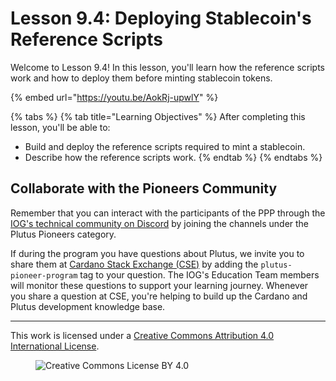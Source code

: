 # Lesson 9.4: Deploying Stablecoin's Reference Scripts

Welcome to Lesson 9.4! In this lesson, you'll learn how the reference scripts work and how to deploy them before minting stablecoin tokens.

{% embed url="https://youtu.be/AokRj-upwlY" %}

{% tabs %}
{% tab title="Learning Objectives" %}
After completing this lesson, you'll be able to:

* Build and deploy the reference scripts required to mint a stablecoin.
* Describe how the reference scripts work.
{% endtab %}
{% endtabs %}

## Collaborate with the Pioneers Community

Remember that you can interact with the participants of the PPP through the [IOG's technical community on Discord](https://discord.gg/inputoutput) by joining the channels under the Plutus Pioneers category.

If during the program you have questions about Plutus, we invite you to share them at [Cardano Stack Exchange (CSE)](https://cardano.stackexchange.com/) by adding the `plutus-pioneer-program` tag to your question. The IOG's Education Team members will monitor these questions to support your learning journey. Whenever you share a question at CSE, you're helping to build up the Cardano and Plutus development knowledge base.

---

This work is licensed under a [Creative Commons Attribution 4.0 International License](http://creativecommons.org/licenses/by/4.0/).

<figure><img src="https://i.creativecommons.org/l/by/4.0/88x31.png" alt="Creative Commons License BY 4.0"></figure>